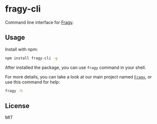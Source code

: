 # fragy-cli

Command line interface for [Fragy](https://github.com/fragyjs/fragy).

## Usage

Install with npm:

```bash
npm install fragy-cli -g
```

After installed the package, you can use `fragy` command in your shell.

For more details, you can take a look at our main project named [`Fragy`](https://github.com/fragyjs/fragy), or use this command for help:

```bash
fragy -h
```

## License

MIT
